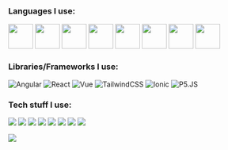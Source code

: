 ### Languages I use:

<img src="https://svg-filler.herokuapp.com/?url=https://simpleicons.org/icons/html5.svg&fill=%23e05d44" height="50">
<img src="https://svg-filler.herokuapp.com/?url=https://simpleicons.org/icons/css3.svg&fill=%23007ec6" height="50">
<img src="https://svg-filler.herokuapp.com/?url=https://simpleicons.org/icons/javascript.svg&fill=%23dfb317" height="50">
<img src="https://svg-filler.herokuapp.com/?url=https://simpleicons.org/icons/typescript.svg&fill=%233178c6" height="50">
<img src="https://svg-filler.herokuapp.com/?url=https://simpleicons.org/icons/python.svg&fill=%23007ec6" height="50">
<img src="https://svg-filler.herokuapp.com/?url=https://simpleicons.org/icons/ruby.svg&fill=%238b0000" height="50">
<img src="https://svg-filler.herokuapp.com/?url=https://simpleicons.org/icons/node-dot-js.svg&fill=%2370a761" height="50">
<img src="https://svg-filler.herokuapp.com/?url=https://simpleicons.org/icons/php.svg&fill=%238892bf" height="50">

### Libraries/Frameworks I use:

![Angular](https://img.shields.io/badge/-angular-red?style=for-the-badge&logo=angular&logoColor=white) ![React](https://img.shields.io/badge/-react-blue?style=for-the-badge&logo=react&logoColor=white) ![Vue](https://img.shields.io/badge/-vue-42b983?style=for-the-badge&logo=vue.js&logoColor=white) ![TailwindCSS](https://img.shields.io/badge/-tailwind-38b2ac?style=for-the-badge&logo=tailwind-css&logoColor=white) ![Ionic](https://img.shields.io/badge/-ionic-3880ff?style=for-the-badge&logo=ionic&logoColor=white) ![P5.JS](https://img.shields.io/badge/-p5js-ed225d?style=for-the-badge&logo=p5js&logoColor=white)

### Tech stuff I use:

![](https://img.shields.io/badge/-manjaro%20linux-35BF5C?style=for-the-badge&logo=manjaro&logoColor=white) ![](https://img.shields.io/badge/-visual%20studio%20code-007ACC?style=for-the-badge&logo=visual-studio-code&logoColor=white) ![](https://img.shields.io/badge/-github-181717?style=for-the-badge&logo=github&logoColor=white) ![](https://img.shields.io/badge/-heroku-430098?style=for-the-badge&logo=heroku&logoColor=white) ![](https://img.shields.io/badge/-netlify-00C7B7?style=for-the-badge&logo=netlify&logoColor=white) ![](https://img.shields.io/badge/-android%20studio-3DDC84?style=for-the-badge&logo=android-studio&logoColor=white) ![](https://img.shields.io/badge/-clickup-7B68EE?style=for-the-badge&logo=clickup&logoColor=white) ![](https://img.shields.io/badge/-Google-4285F4?style=for-the-badge&logo=google&logoColor=white)

![](https://github-readme-stats.vercel.app/api?username=Steffan153&show_icons=true)
